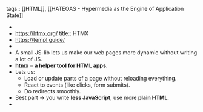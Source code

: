 tags:: [[HTML]], [[HATEOAS - Hypermedia as the Engine of Application State]]

-
- https://htmx.org/
  title:: HTMX
- https://templ.guide/
-
- A small JS-lib lets us make our web pages more dynamic without writing a lot of JS.
- **htmx = a helper tool for HTML apps**.
- Lets us:
	- Load or update parts of a page without reloading everything.
	- React to events (like clicks, form submits).
	- Do redirects smoothly.
- Best part → you write **less JavaScript**, use more **plain HTML**.
-